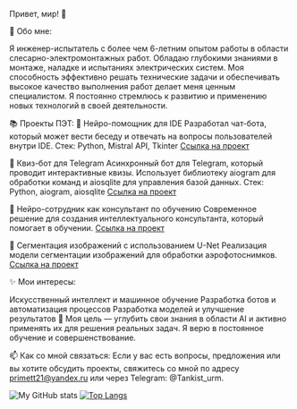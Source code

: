 Привет, мир! 👋

🚀 Обо мне:

Я инженер-испытатель с более чем 6-летним опытом работы в области слесарно-электромонтажных работ. Обладаю глубокими знаниями в монтаже, наладке и испытаниях электрических систем. Моя способность эффективно решать технические задачи и обеспечивать высокое качество выполнения работ делает меня ценным специалистом. Я постоянно стремлюсь к развитию и применению новых технологий в своей деятельности.

📚 Проекты ПЭТ:
📌 Нейро-помощник для IDE
Разработал чат-бота, который может вести беседу и отвечать на вопросы пользователей внутри IDE.
Стек: Python, Mistral API, Tkinter
[Ссылка на проект]( https://github.com/4uvash21/learning-AL-and-bot/blob/ff0a0550db15e2b68c17d9e990b13f00b4b80b2b/bot%20in%20IDE%20/%D0%A7%D0%B0%D1%82%20%D0%B1%D0%BE%D1%82%20%D0%B2%20ide)

📌 Квиз-бот для Telegram
Асинхронный бот для Telegram, который проводит интерактивные квизы. Использует библиотеку aiogram для обработки команд и aiosqlite для управления базой данных.
Стек: Python, aiogram, aiosqlite
[Ссылка на проект]( https://github.com/4uvash21/learning-AL-and-bot/blob/ff0a0550db15e2b68c17d9e990b13f00b4b80b2b/learning/readme)

📌 Нейро-сотрудник как консультант по обучению
Современное решение для создания интеллектуального консультанта, который помогает в обучении.
[Ссылка на проект](https://github.com/4uvash21/learning-AL-and-bot/tree/ff0a0550db15e2b68c17d9e990b13f00b4b80b2b/neuro_employee-consultant)

📌 Сегментация изображений с использованием U-Net
Реализация модели сегментации изображений для обработки аэрофотоснимков.
[Ссылка на проект](https://github.com/4uvash21/learning-AL-and-bot/tree/38c14b68b896f1e7c78c523cc79f17cd62dde291/Aerial%20Image%20Segmentation%20using%20U-Net)

✨ Мои интересы:

Искусственный интеллект и машинное обучение
Разработка ботов и автоматизация процессов
Разработка моделей и улучшение результатов
🎯 Моя цель — углубить свои знания в области AI и активно применять их для решения реальных задач. Я верю в постоянное обучение и совершенствование.

📫 Как со мной связаться:
Если у вас есть вопросы, предложения или вы хотите обсудить проекты, свяжитесь со мной по адресу primett21@yandex.ru или через Telegram: @Tankist_urm.


![My GitHub stats](https://github-readme-stats.vercel.app/api?username=4uvash21&theme=tokyonight&show_icons=true)
[![Top Langs](https://github-readme-stats.vercel.app/api/top-langs/?username=4uvash21&layout=compact)](https://github.com/4uvash21/github-readme-stats)


